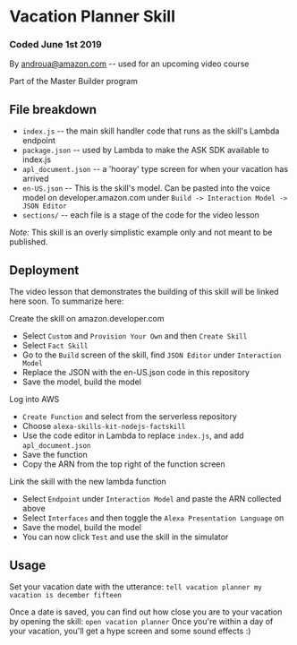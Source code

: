 # Vacation Planner Skill

### Coded June 1st 2019

By androua@amazon.com -- used for an upcoming video course

Part of the Master Builder program

## File breakdown

- `index.js` -- the main skill handler code that runs as the skill's Lambda endpoint
- `package.json` -- used by Lambda to make the ASK SDK available to index.js
- `apl_document.json` -- a 'hooray' type screen for when your vacation has arrived
- `en-US.json` -- This is the skill's model. Can be pasted into the voice model
  on developer.amazon.com under `Build -> Interaction Model -> JSON Editor`
- `sections/` -- each file is a stage of the code for the video lesson

_Note:_ This skill is an overly simplistic example only and not meant to be published.


## Deployment

The video lesson that demonstrates the building of this skill will be linked here soon.
To summarize here:

Create the skill on amazon.developer.com
- Select `Custom` and `Provision Your Own` and then `Create Skill`
- Select `Fact Skill`
- Go to the `Build` screen of the skill, find `JSON Editor` under `Interaction Model`
- Replace the JSON with the en-US.json code in this repository
- Save the model, build the model

Log into AWS
- `Create Function` and select from the serverless repository
- Choose `alexa-skills-kit-nodejs-factskill`
- Use the code editor in Lambda to replace `index.js`, and add `apl_document.json`
- Save the function
- Copy the ARN from the top right of the function screen

Link the skill with the new lambda function
- Select `Endpoint` under `Interaction Model` and paste the ARN collected above
- Select `Interfaces` and then toggle the `Alexa Presentation Language` on
- Save the model, build the model
- You can now click `Test` and use the skill in the simulator

## Usage

Set your vacation date with the utterance:
`tell vacation planner my vacation is december fifteen`

Once a date is saved, you can find out how close you are to your vacation by opening
the skill:
`open vacation planner`
Once you're within a day of your vacation, you'll get a hype screen
and some sound effects :)
